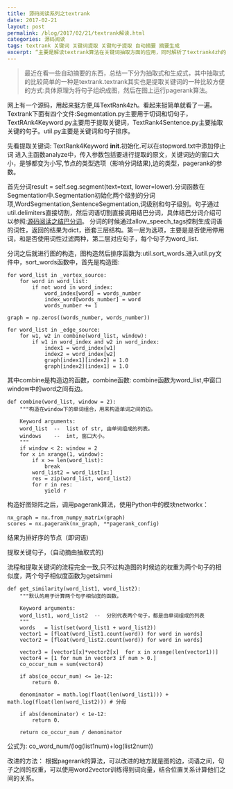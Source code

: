 ```yaml
---
title: 源码阅读系列之textrank
date: 2017-02-21
layout: post
permalink: /blog/2017/02/21/textrank解读.html
categories: 源码阅读
tags: textrank 关键词 关键词提取 关键句子提取 自动摘要 摘要生成
excerpt: “主要是解读textrank算法在关键词抽取方面的应用，同时解析了textrank4zh的源码”
---
```



> 最近在看一些自动摘要的东西，总结一下分为抽取式和生成式，其中抽取式的比较简单的一种是textrank.textrank其实也是提取关键词的一种比较方便的方式:具体原理为将句子组织成图，然后在图上运行pagerank算法。

网上有一个源码，用起来挺方便,叫TextRank4zh。看起来挺简单就看了一遍。
Textrank下面有四个文件:Segmentation.py主要用于切词和切句子，TextRAnk4Keyword.py主要用于提取关键词，TextRank4Sentence.py主要抽取关键的句子。util.py主要是关键词和句子排序。

先看提取关键词:
TextRank4Keyword
__init__.初始化.可以在stopword.txt中添加停止词
进入主函数analyze中，传入参数包括要进行提取的原文，关键词边的窗口大小，是够都变为小写,节点的类型选项（影响分词结果),边的类型，pagerank的参数。

首先分词result = self.seg.segment(text=text, lower=lower).分词函数在Segmentation中.Segmentation初始化两个级别的分词项,WordSegmentation,SentenceSegmentation,词级别和句子级别。句子通过util.delimiters直接切割，然后词语切割直接调用结巴分词，具体结巴分词介绍可以参照:[源码阅读之结巴分词](https://superashan.github.io/blog/2016/06/15/jieba%E6%BA%90%E7%A0%81%E9%98%85%E8%AF%BB.html "源码阅读之jieba分词")。
分词的时候通过allow_speech_tags控制生成词语的词性，返回的结果为dict，嵌套三层结构。第一层为选项，主要是是否使用停用词，和是否使用词性过滤两种，第二层对应句子，每个句子为word_list.

分词之后就进行图的构造，图构造然后排序函数为:util.sort_words.进入util.py文件中，sort_words函数中，首先是构造图:


    for word_list in _vertex_source:
        for word in word_list:
            if not word in word_index:
                word_index[word] = words_number
                index_word[words_number] = word
                words_number += 1

    graph = np.zeros((words_number, words_number))
    
    for word_list in _edge_source:
        for w1, w2 in combine(word_list, window):
            if w1 in word_index and w2 in word_index:
                index1 = word_index[w1]
                index2 = word_index[w2]
                graph[index1][index2] = 1.0 
                graph[index2][index1] = 1.0 

其中combine是构造边的函数，combine函数:
combine函数为word_list,中窗口window中的word之间有边。



    def combine(word_list, window = 2):
        """构造在window下的单词组合，用来构造单词之间的边。
    
        Keyword arguments:
        word_list  --  list of str, 由单词组成的列表。
        windows    --  int, 窗口大小。
        """
        if window < 2: window = 2
        for x in xrange(1, window):
            if x >= len(word_list):
                break
            word_list2 = word_list[x:]
            res = zip(word_list, word_list2)
            for r in res:
                yield r


构造好图矩阵之后，调用pagerank算法，使用Python中的模块networkx：

    nx_graph = nx.from_numpy_matrix(graph)
    scores = nx.pagerank(nx_graph, **pagerank_config)

结果为排好序的节点（即词语)

提取关键句子，（自动摘由抽取式的)

流程和提取关键词的流程完全一致,只不过构造图的时候边的权重为两个句子的相似度，两个句子相似度函数为getsimmi

    def get_similarity(word_list1, word_list2):
        """默认的用于计算两个句子相似度的函数。

        Keyword arguments:
        word_list1, word_list2  --  分别代表两个句子，都是由单词组成的列表
        """
        words   = list(set(word_list1 + word_list2))
        vector1 = [float(word_list1.count(word)) for word in words]
        vector2 = [float(word_list2.count(word)) for word in words]

        vector3 = [vector1[x]*vector2[x]  for x in xrange(len(vector1))]
        vector4 = [1 for num in vector3 if num > 0.]
        co_occur_num = sum(vector4)

        if abs(co_occur_num) <= 1e-12:
            return 0.

        denominator = math.log(float(len(word_list1))) + math.log(float(len(word_list2))) # 分母

        if abs(denominator) < 1e-12:
            return 0.

        return co_occur_num / denominator

公式为: co_word_num/(log(list1num)+log(list2num))

改进的方法：
根据pagerank的算法，可以改进的地方就是图的边，词语之间，句子之间的权重，可以使用word2vector训练得到词向量，结合位置关系计算他们之间的关系。
